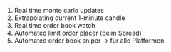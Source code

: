 1. Real time monte carlo updates
2. Extrapolating current 1-minute candle
3. Real time order book watch
4. Automated limit order placer (beim Spread)
5. Automated order book sniper
-> für alle Platformen
